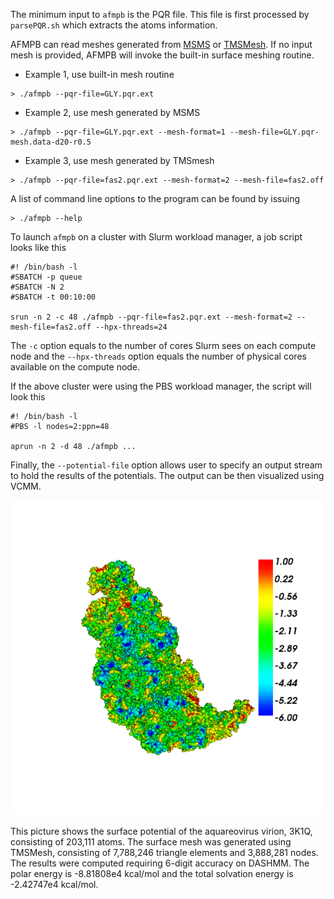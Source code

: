 The minimum input to `afmpb` is the PQR file. This file is first processed by 
`parsePQR.sh` which extracts the atoms information. 

AFMPB can read meshes generated from [MSMS](https://www.ncbi.nlm.nih.gov/pubmed/8906967)
or [TMSMesh](http://lsec.cc.ac.cn/~lubz/Meshing.html). If no input mesh is 
provided, AFMPB will invoke the built-in surface meshing routine. 

* Example 1, use built-in mesh routine
```
> ./afmpb --pqr-file=GLY.pqr.ext
```
* Example 2, use mesh generated by MSMS
```
> ./afmpb --pqr-file=GLY.pqr.ext --mesh-format=1 --mesh-file=GLY.pqr-mesh.data-d20-r0.5 
```
* Example 3, use mesh generated by TMSmesh
```
> ./afmpb --pqr-file=fas2.pqr.ext --mesh-format=2 --mesh-file=fas2.off 
```

A list of command line options to the program can be found by issuing
```
> ./afmpb --help
```

To launch `afmpb` on a cluster with Slurm workload manager, a job script looks like this
```
#! /bin/bash -l
#SBATCH -p queue
#SBATCH -N 2
#SBATCH -t 00:10:00

srun -n 2 -c 48 ./afmpb --pqr-file=fas2.pqr.ext --mesh-format=2 --mesh-file=fas2.off --hpx-threads=24
```
The `-c` option equals to the number of cores Slurm sees on each compute node and the `--hpx-threads`
option equals the number of physical cores available on the compute node. 

If the above cluster were using the PBS workload manager, the script will look this 
```
#! /bin/bash -l
#PBS -l nodes=2:ppn=48

aprun -n 2 -d 48 ./afmpb ...
```

Finally, the `--potential-file` option allows user to specify an output stream to hold the 
results of the potentials. The output can be then visualized using VCMM. 

![3k1q](/image/3k1q6d.png)

This picture shows the surface potential of the aquareovirus virion, 3K1Q, consisting of 203,111
atoms. The surface mesh was generated using TMSMesh, consisting of 7,788,246 triangle elements
and 3,888,281 nodes. The results were computed requiring 6-digit accuracy on DASHMM. The polar energy
is -8.81808e4 kcal/mol and the total solvation energy is -2.42747e4 kcal/mol. 

